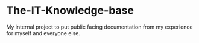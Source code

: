 # The-IT-Knowledge-base
My internal project to put public facing documentation from my experience for myself and everyone else.
